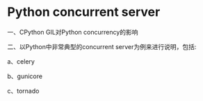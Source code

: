 # Python concurrent server

一、CPython GIL对Python concurrency的影响

二、以Python中非常典型的concurrent server为例来进行说明，包括:

a、celery

b、gunicore

c、tornado